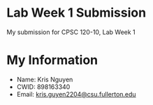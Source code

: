 # Lab Week 1 Submission 

My submission for CPSC 120-10, Lab Week 1

# My Information

* Name: Kris Nguyen
* CWID: 898163340
* Email: kris.guyen2204@csu.fullerton.edu

